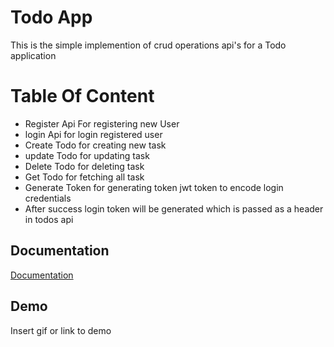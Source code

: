 
# Todo App

This is the simple implemention of crud operations api's for a Todo application


# Table Of Content

- Register Api For registering new User
- login Api for login registered user
- Create Todo for creating new task
- update Todo for updating task
- Delete Todo for deleting task
- Get Todo for fetching all task
- Generate Token for generating token jwt token to encode login credentials
- After success login token will be generated which is passed as a header in todos api


## Documentation

[Documentation](https://fastapi-todo-api-sq4r.onrender.com/docs#/)


## Demo

Insert gif or link to demo



